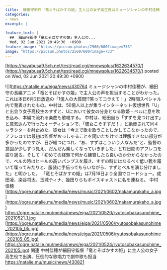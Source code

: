 ```yaml
---
title:  細田守新作「竜とそばかすの姫」主人公の女子高生役はミュージシャンの中村佳穂　圧倒的な歌唱力で劇中歌も担当  
categories:
- news
excerpt: |
  
feature_text: |
  ##  細田守新作「竜とそばかすの姫」主人公の...
  Wed, 02 Jun 2021 20:49:30  +0900
feature_image: "https://picsum.photos/2560/600?image=733"
image: "https://picsum.photos/2560/600?image=733"
---
```


[https://hayabusa9.5ch.net/test/read.cgi/mnewsplus/1622634570/](https://hayabusa9.5ch.net/test/read.cgi/mnewsplus/1622634570/)
posted on Wed, 02 Jun 2021 20:49:30  +0900

<!--more-->

![](https://natalie.mu/eiga/news/430764 ミュージシャンの中村佳穂が、細田守の長編アニメ「竜とそばかすの姫」で主人公の声を担当することがわかった。 これは本日6月2日放送の「1億人の大質問!?笑ってコラえて！」2時間スペシャル内で発表されたもの。中村は、50億人以上が集うインターネット仮想世界「U」と出会う女子高校生のすずと、Uにおいて彼女の分身となる歌姫・ベルに息を吹き込み、本編で流れる楽曲も歌唱する。 中村は、細田自ら「すずを見つけ出す」と意気込んで行ったオーディションで、「彼女こそすずだ！」と絶賛されて同キャラクターを射止めた。彼女は「今まで歌を歌うことしかしてこなかったので、アフレコでは最初は監督がおっしゃることを聞いただけでは理解できない部分が多かったのですが、日が経つにつれ、“あ、すずはこういう人なんだ”と、監督の意図が少しずつ見え、だんだん楽しくなっていきました」と12日間のアフレコを振り返る。そして「初めての経験で何から練習したら良いのか分からなかったので、ベルの時はヒールの高いパンプスを履き、すずの時にはなるべく低い靴を履いて喋ってみたりと、服装に手伝ってもらいながら、すずとベルを演じ分けました」と明かした。 「竜とそばかすの姫」は7月16日より全国でロードショー。成田凌、染谷将太、玉城ティナ、幾田りらもボイスキャストに名を連ねる。 中村佳穂 [https://ogre.natalie.mu/media/news/music/2021/0602/nakamurakaho_a.jpg](https://ogre.natalie.mu/media/news/music/2021/0602/nakamurakaho_a.jpg) https://ogre.natalie.mu/media/news/eiga/2021/0520/ryutosobakasunohime_20210521_1.jpg [https://ogre.natalie.mu/media/news/eiga/2021/0506/ryutosobakasunohime_202105_05.jpg](https://ogre.natalie.mu/media/news/eiga/2021/0506/ryutosobakasunohime_202105_05.jpg) https://ogre.natalie.mu/media/news/eiga/2021/0524/ryutosobakasunohime_202105.jpg) 関連 中村佳穂が細田守監督「竜とそばかすの姫」に主人公の女子高生役で出演、圧倒的な歌唱力で劇中歌も担当 https://natalie.mu/music/news/430821
